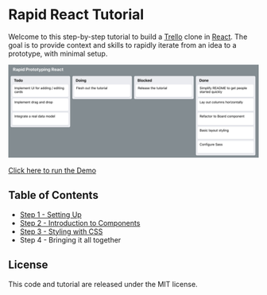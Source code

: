 
# Rapid React Tutorial

Welcome to this step-by-step tutorial to build a <a href="http://trello.com/" target="_blank">Trello</a> clone in <a href="http://reactjs.org/" target="_blank">React</a>. The goal is to provide context and skills to rapidly iterate from an idea to a prototype, with minimal setup. 

<a href="https://link.lavell.xyz/rapid-react-demo" target="_blank">![Screenshot](images/demo.png)</a>

<a href="https://link.lavell.xyz/rapid-react-demo" target="_blank">Click here to run the Demo</a>

## Table of Contents

* <a href="https://link.lavell.xyz/rapid-react-1" target="_blank">Step 1 - Setting Up</a>
* <a href="https://link.lavell.xyz/rapid-react-2" target="_blank">Step 2 - Introduction to Components</a>
* <a href="https://link.lavell.xyz/rapid-react-2" target="_blank">Step 3 - Styling with CSS</a>
* Step 4 - Bringing it all together




## License

This code and tutorial are released under the MIT license.






